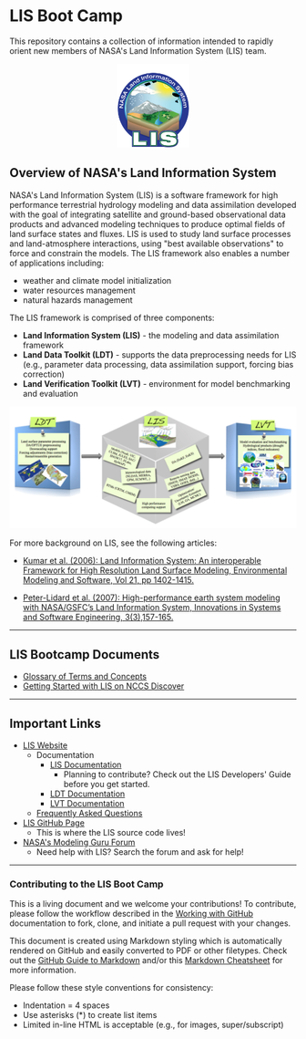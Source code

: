 # LIS Boot Camp

This repository contains a collection of information intended to rapidly orient new members of NASA's Land Information System (LIS) team. <!--just team members or new users altogether?-->
<p align='center'>
    <img src='images/LIS_logo-FINAL.png' width='25%'>
</p>

## Overview of NASA's Land Information System

NASA's Land Information System (LIS) is a software framework for high performance terrestrial hydrology modeling and data assimilation developed with the goal of integrating satellite and ground-based observational data products and advanced modeling techniques to produce optimal fields of land surface states and fluxes. LIS is used to study land surface processes and land-atmosphere interactions, using "best available observations" to force and constrain the models. The LIS framework also enables a number of applications including:

* weather and climate model initialization
* water resources management
* natural hazards management

The LIS framework is comprised of three components:

* **Land Information System (LIS)** - the modeling and data assimilation framework
* **Land Data Toolkit (LDT)** - supports the data preprocessing needs for LIS (e.g., parameter data processing, data assimilation support, forcing bias correction)
* **Land Verification Toolkit (LVT)** - environment for model benchmarking and evaluation

<p align='center'>
    <img src='images/LIS-components.png'>
</p>

<!--expand this section -->

For more background on LIS, see the following articles:

<!-- add links -->
* [Kumar et al. (2006): Land Information System: An interoperable Framework for High Resolution Land Surface Modeling, Environmental Modeling and Software, Vol 21, pp 1402-1415.](http://prhouser.com/houser_files/Kumar2006.pdf)

* [Peter-Lidard et al. (2007): High-performance earth system modeling with NASA/GSFC’s Land Information System, Innovations in Systems and Software Engineering, 3(3),157-165.](http://prhouser.com/houser_files/LIS2007.pdf)

-----

## LIS Bootcamp Documents

<!-- add description of these documents? -->

* [Glossary of Terms and Concepts](LIS-glossary.md)
* [Getting Started with LIS on NCCS Discover](guides/LIS-on-NCCS-discover.md)

-----

## Important Links

* [LIS Website](https://lis.gsfc.nasa.gov/)
    * Documentation
        * [LIS Documentation](https://lis.gsfc.nasa.gov/documentation/lis)
            * Planning to contribute? Check out the LIS Developers' Guide before you get started.
        * [LDT Documentation](https://lis.gsfc.nasa.gov/documentation/ldt)
        * [LVT Documentation](https://lis.gsfc.nasa.gov/documentation/lvt)
    * [Frequently Asked Questions](https://lis.gsfc.nasa.gov/faq-page)
* [LIS GitHub Page](https://github.com/NASA-LIS)
    * This is where the LIS source code lives!
* [NASA's Modeling Guru Forum](https://modelingguru.nasa.gov/community/atmospheric/lis)
    * Need help with LIS? Search the forum and ask for help!

-----

### Contributing to the LIS Boot Camp

This is a living document and we welcome your contributions! To contribute, please follow the workflow described in the [Working with GitHub](https://github.com/NASA-LIS/LISF/blob/master/docs/working_with_github/working_with_github.adoc) documentation to fork, clone, and initiate a pull request with your changes.

This document is created using Markdown styling which is automatically rendered on GitHub and easily converted to PDF or other filetypes. Check out the [GitHub Guide to Markdown](https://guides.github.com/features/mastering-markdown/) and/or this [Markdown Cheatsheet](https://github.com/adam-p/markdown-here/wiki/Markdown-Cheatsheet) for more information.

Please follow these style conventions for consistency:

* Indentation = 4 spaces
* Use asterisks (\*) to create list items
* Limited in-line HTML is acceptable (e.g., for images, super/subscript)
